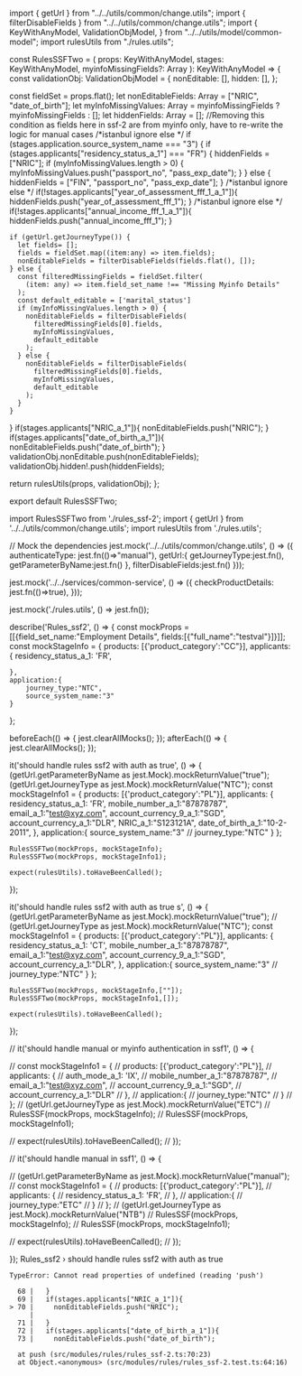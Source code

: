 import { getUrl } from "../../utils/common/change.utils";
import { filterDisableFields } from "../../utils/common/change.utils";
import {
  KeyWithAnyModel,
  ValidationObjModel,
} from "../../utils/model/common-model";
import rulesUtils from "./rules.utils";

const RulesSSFTwo = (
  props: KeyWithAnyModel,
  stages: KeyWithAnyModel,
  myinfoMissingFields?: Array<string>
): KeyWithAnyModel => {
  const validationObj: ValidationObjModel = {
    nonEditable: [],
    hidden: [],
  };

  const fieldSet = props.flat();
  let nonEditableFields: Array<string> = ["NRIC", "date_of_birth"];
  let myInfoMissingValues: Array<string> = myinfoMissingFields
    ? myinfoMissingFields
    : [];
  let hiddenFields: Array<string> = [];
  //Removing this condition as fields here in ssf-2 are from myinfo only, have to re-write the logic for manual cases
  /*istanbul ignore else */
  if (stages.application.source_system_name === "3") {
    if (stages.applicants["residency_status_a_1"] === "FR") {
      hiddenFields = ["NRIC"];
      if (myInfoMissingValues.length > 0) {
        myInfoMissingValues.push("passport_no", "pass_exp_date");
      }
    } else {
      hiddenFields = ["FIN", "passport_no", "pass_exp_date"];
    }
    /*istanbul ignore else */
    if(!stages.applicants["year_of_assessment_fff_1_a_1"]){
      hiddenFields.push("year_of_assessment_fff_1");
    }
    /*istanbul ignore else */
    if(!stages.applicants["annual_income_fff_1_a_1"]){
      hiddenFields.push("annual_income_fff_1");
    }

    if (getUrl.getJourneyType()) {
      let fields= [];
      fields = fieldSet.map((item:any) => item.fields);      
      nonEditableFields = filterDisableFields(fields.flat(), []);
    } else {
      const filteredMissingFields = fieldSet.filter(
        (item: any) => item.field_set_name !== "Missing Myinfo Details"
      );
      const default_editable = ['marital_status']
      if (myInfoMissingValues.length > 0) {
        nonEditableFields = filterDisableFields(
          filteredMissingFields[0].fields,
          myInfoMissingValues,
          default_editable
        );
      } else {
        nonEditableFields = filterDisableFields(
          filteredMissingFields[0].fields,
          myInfoMissingValues,
          default_editable
        );
      }
    }
  }
  if(stages.applicants["NRIC_a_1"]){
    nonEditableFields.push("NRIC");
  }
  if(stages.applicants["date_of_birth_a_1"]){
    nonEditableFields.push("date_of_birth");
  }
  validationObj.nonEditable.push(nonEditableFields);
  validationObj.hidden!.push(hiddenFields);

  return rulesUtils(props, validationObj);
};

export default RulesSSFTwo;

import RulesSSFTwo from './rules_ssf-2';
import { getUrl } from '../../utils/common/change.utils';
import rulesUtils from './rules.utils';

// Mock the dependencies
jest.mock('../../utils/common/change.utils', () => ({
  authenticateType: jest.fn(()=>"manual"),
  getUrl:{
    getJourneyType:jest.fn(),
    getParameterByName:jest.fn()
  },
  filterDisableFields:jest.fn()
}));

jest.mock('../../services/common-service', () => ({
  checkProductDetails: jest.fn(()=>true),
}));

jest.mock('./rules.utils', () => jest.fn());

describe('Rules_ssf2', () => {
  const mockProps = [[{field_set_name:"Employment Details", fields:[{"full_name":"testval"}]}]];
  const mockStageInfo = {
    products: [{'product_category':"CC"}],
    applicants: {
      residency_status_a_1: 'FR',
      

    },
    application:{
        journey_type:"NTC",
        source_system_name:"3"
    }
  };

  beforeEach(() => {
    jest.clearAllMocks();
  });
  afterEach(() => {
    jest.clearAllMocks();
  });

  it('should handle rules ssf2 with auth as true', () => {
    (getUrl.getParameterByName as jest.Mock).mockReturnValue("true");
    (getUrl.getJourneyType as jest.Mock).mockReturnValue("NTC");
    const mockStageInfo1 = {
        products: [{'product_category':"PL"}],
        applicants: {
          residency_status_a_1: 'FR',
          mobile_number_a_1:"87878787",
      email_a_1:"test@xyz.com",
      account_currency_9_a_1:"SGD",
      account_currency_a_1:"DLR",
      NRIC_a_1:"S123121A",
      date_of_birth_a_1:"10-2-2011",
        },
        application:{
            source_system_name:"3"
          //  journey_type:"NTC"
        }
      };

    RulesSSFTwo(mockProps, mockStageInfo);
    RulesSSFTwo(mockProps, mockStageInfo1);

    expect(rulesUtils).toHaveBeenCalled();
  });


  it('should handle rules ssf2 with auth as true s', () => {
    (getUrl.getParameterByName as jest.Mock).mockReturnValue("true");
    // (getUrl.getJourneyType as jest.Mock).mockReturnValue("NTC");
    const mockStageInfo1 = {
        products: [{'product_category':"PL"}],
        applicants: {
          residency_status_a_1: 'CT',
          mobile_number_a_1:"87878787",
      email_a_1:"test@xyz.com",
      account_currency_9_a_1:"SGD",
      account_currency_a_1:"DLR",
        },
        application:{
            source_system_name:"3"
          //  journey_type:"NTC"
        }
      };

    RulesSSFTwo(mockProps, mockStageInfo,[""]);
    RulesSSFTwo(mockProps, mockStageInfo1,[]);

    expect(rulesUtils).toHaveBeenCalled();
  });

//   it('should handle manual or myinfo authentication in ssf1', () => {

   
//     const mockStageInfo1 = {
//         products: [{'product_category':"PL"}],
//         applicants: {
//             auth_mode_a_1: 'IX',
//             mobile_number_a_1:"87878787",
//       email_a_1:"test@xyz.com",
//       account_currency_9_a_1:"SGD",
//       account_currency_a_1:"DLR"
//         },
//         application:{
//             journey_type:"NTC"
//         }
//       };
// (getUrl.getJourneyType as jest.Mock).mockReturnValue("ETC")
//     RulesSSF(mockProps, mockStageInfo);
//     RulesSSF(mockProps, mockStageInfo1);

//     expect(rulesUtils).toHaveBeenCalled();
//   });

//   it('should handle manual in ssf1', () => {

//     (getUrl.getParameterByName as jest.Mock).mockReturnValue("manual");
//     const mockStageInfo1 = {
//         products: [{'product_category':"PL"}],
//         applicants: {
//           residency_status_a_1: 'FR',
//         },
//         application:{
//             journey_type:"ETC"
//         }
//       };
// (getUrl.getJourneyType as jest.Mock).mockReturnValue("NTB")
//     RulesSSF(mockProps, mockStageInfo);
//     RulesSSF(mockProps, mockStageInfo1);

//     expect(rulesUtils).toHaveBeenCalled();
//   });


});
 Rules_ssf2 › should handle rules ssf2 with auth as true

    TypeError: Cannot read properties of undefined (reading 'push')

      68 |   }
      69 |   if(stages.applicants["NRIC_a_1"]){
    > 70 |     nonEditableFields.push("NRIC");
         |                       ^
      71 |   }
      72 |   if(stages.applicants["date_of_birth_a_1"]){
      73 |     nonEditableFields.push("date_of_birth");

      at push (src/modules/rules/rules_ssf-2.ts:70:23)
      at Object.<anonymous> (src/modules/rules/rules_ssf-2.test.ts:64:16)
